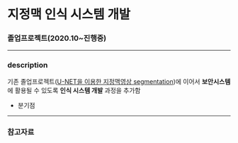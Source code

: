 # 지정맥 인식 시스템 개발

### 졸업프로젝트(2020.10~진행중)
--------
### description
기존 졸업프로젝트([U-NET을 이용한 지정맥영상 segmentation](https://github.com/sohyeon98720/deepLearning_UNET))에 이어서 **보안시스템**에 활용될 수 있도록 **인식 시스템 개발** 과정을 추가함

  - 분기점

--------
### 참고자료
